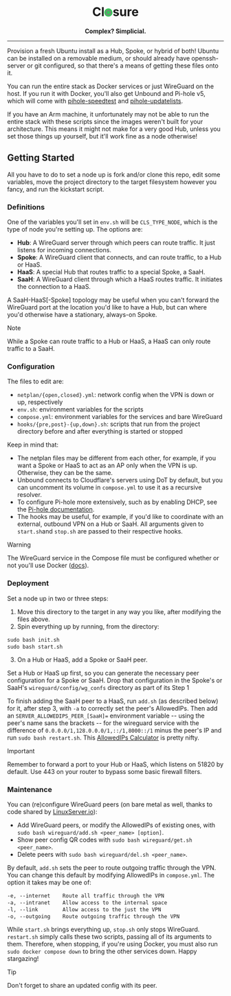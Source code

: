 <div align="center">

# Cl<img src=closure.png height="19" width="19" style="top: .025em;position: relative;">sure

<strong>Complex? Simplicial.</strong>

</div>

---

Provision a fresh Ubuntu install as a Hub, Spoke, or hybrid of both! Ubuntu can be installed on a removable medium, or should already have openssh-server or git configured, so that there's a means of getting these files onto it.

You can run the entire stack as Docker services or just WireGuard on the host. If you run it with Docker, you'll also get Unbound and Pi-hole v5, which will come with [pihole-speedtest](https://github.com/arevindh/pihole-speedtest) and [pihole-updatelists](https://github.com/jacklul/pihole-updatelists).

If you have an Arm machine, it unfortunately may not be able to run the entire stack with these scripts since the images weren't built for your architecture. This means it might not make for a very good Hub, unless you set those things up yourself, but it'll work fine as a node otherwise!

## Getting Started

All you have to do to set a node up is fork and/or clone this repo, edit some variables, move the project directory to the target filesystem however you fancy, and run the kickstart script.

### Definitions

One of the variables you'll set in `env.sh` will be `CLS_TYPE_NODE`, which is the type of node you're setting up. The options are:

- **Hub**: A WireGuard server through which peers can route traffic. It just listens for incoming connections.
- **Spoke**: A WireGuard client that connects, and can route traffic, to a Hub or HaaS.
- **HaaS**: A special Hub that routes traffic to a special Spoke, a SaaH.
- **SaaH**: A WireGuard client through which a HaaS routes traffic. It initiates the connection to a HaaS.

A SaaH-HaaS[-Spoke] topology may be useful when you can't forward the WireGuard port at the location you'd like to have a Hub, but can where you'd otherwise have a stationary, always-on Spoke.

> [!NOTE]
> While a Spoke can route traffic to a Hub or HaaS, a HaaS can only route traffic to a SaaH.

### Configuration

The files to edit are:

- `netplan/{open,closed}.yml`: network config when the VPN is down or up, respectively
- `env.sh`: environment variables for the scripts
- `compose.yml`: environment variables for the services and bare WireGuard
- `hooks/{pre,post}-{up,down}.sh`: scripts that run from the project directory before and after everything is started or stopped

Keep in mind that:

- The netplan files may be different from each other, for example, if you want a Spoke or HaaS to act as an AP only when the VPN is up. Otherwise, they can be the same.
- Unbound connects to Cloudflare's servers using DoT by default, but you can uncomment its volume in `compose.yml` to use it as a recursive resolver.
- To configure Pi-hole more extensively, such as by enabling DHCP, see the [Pi-hole documentation](https://github.com/pi-hole/docker-pi-hole/tree/2024.07.0?tab=readme-ov-file#environment-variables).
- The hooks may be useful, for example, if you'd like to coordinate with an external, outbound VPN on a Hub or SaaH. All arguments given to `start.sh`and `stop.sh` are passed to their respective hooks.

> [!WARNING]
> The WireGuard service in the Compose file must be configured whether or not you'll use Docker ([docs](https://docs.linuxserver.io/images/docker-wireguard)).

### Deployment

Set a node up in two or three steps:

1. Move this directory to the target in any way you like, after modifying the files above.
2. Spin everything up by running, from the directory:

```{bash}
sudo bash init.sh
sudo bash start.sh
```

3. On a Hub or HaaS, add a Spoke or SaaH peer.

Set a Hub or HaaS up first, so you can generate the necessary peer configuration for a Spoke or SaaH. Drop that configuration in the Spoke's or SaaH's `wireguard/config/wg_confs` directory as part of its Step 1

To finish adding the SaaH peer to a HaaS, run `add.sh` (as described below) for it, after step 3, with `-a` to correctly set the peer's AllowedIPs. Then add an `SERVER_ALLOWEDIPS_PEER_[SaaH]=` environment variable -- using the peer's name sans the brackets -- for the wireguard service with the difference of `0.0.0.0/1,128.0.0.0/1,::/1,8000::/1` minus the peer's IP and run `sudo bash restart.sh`. This [AllowedIPs Calculator](https://www.procustodibus.com/blog/2021/03/wireguard-allowedips-calculator) is pretty nifty.

> [!IMPORTANT]
> Remember to forward a port to your Hub or HaaS, which listens on 51820 by default. Use 443 on your router to bypass some basic firewall filters.

### Maintenance

You can (re)configure WireGuard peers (on bare metal as well, thanks to code shared by [LinuxServer.io](https://github.com/linuxserver/docker-wireguard)):

- Add WireGuard peers, or modify the AllowedIPs of existing ones, with `sudo bash wireguard/add.sh <peer_name> [option]`.
- Show peer config QR codes with `sudo bash wireguard/get.sh <peer_name>`.
- Delete peers with `sudo bash wireguard/del.sh <peer_name>`.

By default, `add.sh` sets the peer to route outgoing traffic through the VPN. You can change this default by modifying AllowedIPs in `compose.yml`. The option it takes may be one of:

```{bash}
-e, --internet    Route all traffic through the VPN
-a, --intranet    Allow access to the internal space
-l, --link        Allow access to the just the VPN
-o, --outgoing    Route outgoing traffic through the VPN
```

While `start.sh` brings everything up, `stop.sh` only stops WireGuard. `restart.sh` simply calls these two scripts, passing all of its arguments to them. Therefore, when stopping, if you're using Docker, you must also run `sudo docker compose down` to bring the other services down. Happy stargazing!

> [!TIP]
> Don't forget to share an updated config with its peer.
